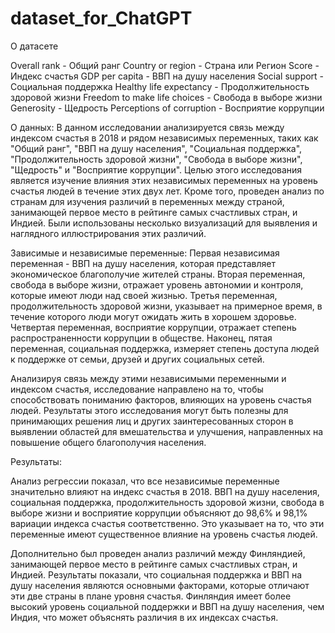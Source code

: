 # dataset_for_ChatGPT

О датасете

Overall rank - Общий ранг
Country or region - Страна или Регион
Score - Индекс счастья
GDP per capita - ВВП на душу населения
Social support - Социальная поддержка
Healthy life expectancy - Продолжительность здоровой жизни
Freedom to make life choices - Свобода в выборе жизни
Generosity - Щедрость
Perceptions of corruption - Восприятие коррупции

О данных: В данном исследовании анализируется связь между индексом счастья в 2018 и рядом независимых переменных, таких как "Общий ранг", "ВВП на душу населения", "Социальная поддержка", "Продолжительность здоровой жизни", "Свобода в выборе жизни", "Щедрость" и "Восприятие коррупции". Целью этого исследования является изучение влияния этих независимых переменных на уровень счастья людей в течение этих двух лет. Кроме того, проведен анализ по странам для изучения различий в переменных между страной, занимающей первое место в рейтинге самых счастливых стран, и Индией. Были использованы несколько визуализаций для выявления и наглядного иллюстрирования этих различий.

Зависимые и независимые переменные: Первая независимая переменная - ВВП на душу населения, которая представляет экономическое благополучие жителей страны. Вторая переменная, свобода в выборе жизни, отражает уровень автономии и контроля, которые имеют люди над своей жизнью. Третья переменная, продолжительность здоровой жизни, указывает на примерное время, в течение которого люди могут ожидать жить в хорошем здоровье. Четвертая переменная, восприятие коррупции, отражает степень распространенности коррупции в обществе. Наконец, пятая переменная, социальная поддержка, измеряет степень доступа людей к поддержке от семьи, друзей и других социальных сетей.

Анализируя связь между этими независимыми переменными и индексом счастья, исследование направлено на то, чтобы способствовать пониманию факторов, влияющих на уровень счастья людей. Результаты этого исследования могут быть полезны для принимающих решения лиц и других заинтересованных сторон в выявлении областей для вмешательства и улучшения, направленных на повышение общего благополучия населения.

Результаты:

Анализ регрессии показал, что все независимые переменные значительно влияют на индекс счастья в 2018. ВВП на душу населения, социальная поддержка, продолжительность здоровой жизни, свобода в выборе жизни и восприятие коррупции объясняют до 98,6% и 98,1% вариации индекса счастья соответственно. Это указывает на то, что эти переменные имеют существенное влияние на уровень счастья людей.

Дополнительно был проведен анализ различий между Финляндией, занимающей первое место в рейтинге самых счастливых стран, и Индией. Результаты показали, что социальная поддержка и ВВП на душу населения являются основными факторами, которые отличают эти две страны в плане уровня счастья. Финляндия имеет более высокий уровень социальной поддержки и ВВП на душу населения, чем Индия, что может объяснять различия в их индексах счастья.

